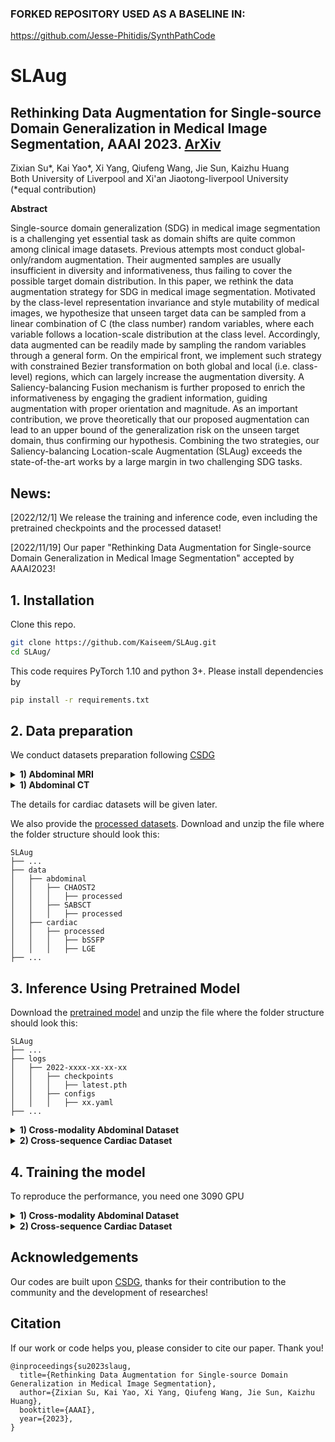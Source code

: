 ### FORKED REPOSITORY USED AS A BASELINE IN:
https://github.com/Jesse-Phitidis/SynthPathCode

# SLAug

## Rethinking Data Augmentation for Single-source Domain Generalization in Medical Image Segmentation, AAAI 2023. [ArXiv](https://arxiv.org/pdf/2211.14805.pdf)
Zixian Su*, Kai Yao*, Xi Yang, Qiufeng Wang, Jie Sun, Kaizhu Huang \
Both University of Liverpool and Xi'an Jiaotong-liverpool University \
(*equal contribution)

**Abstract**

Single-source domain generalization (SDG) in medical image segmentation is a challenging yet essential task as domain shifts are quite common among clinical image datasets. Previous attempts most conduct global-only/random augmentation.  Their augmented samples are usually insufficient in diversity and informativeness, thus failing to cover the possible target domain distribution. In this paper, we rethink the data augmentation strategy for SDG in medical image segmentation. Motivated by the class-level representation invariance and style mutability of medical images, we hypothesize that  unseen target data can be sampled from a linear combination of C (the class number) random variables, where each variable follows a location-scale distribution at the class level. Accordingly, data augmented can be readily made by sampling the random variables through a general form. On the empirical front, we implement such strategy with constrained Bezier transformation on both  global and  local (i.e. class-level) regions, which can largely increase the augmentation diversity.  A Saliency-balancing Fusion mechanism is further proposed to enrich the informativeness by engaging the gradient information, guiding augmentation with proper orientation and magnitude. As an important contribution, we prove theoretically that our proposed augmentation can lead to an upper bound of the generalization risk on the unseen  target domain, thus confirming our hypothesis. Combining the two strategies, our Saliency-balancing Location-scale Augmentation (SLAug) exceeds the state-of-the-art works by a large margin in two challenging SDG tasks.

## News:
\[2022/12/1\] We release the training and inference code, even including the pretrained checkpoints and the processed dataset!

\[2022/11/19\] Our paper "Rethinking Data Augmentation for Single-source Domain Generalization in Medical Image Segmentation" accepted by AAAI2023!


## 1. Installation

Clone this repo.
```bash
git clone https://github.com/Kaiseem/SLAug.git
cd SLAug/
```

This code requires PyTorch 1.10 and python 3+. Please install dependencies by
```bash
pip install -r requirements.txt
```


## 2. Data preparation

We conduct datasets preparation following [CSDG](https://github.com/cheng-01037/Causality-Medical-Image-Domain-Generalization)

<details>
  <summary>
    <b>1) Abdominal MRI</b>
  </summary>

0. Download [Combined Healthy Abdominal Organ Segmentation dataset](https://chaos.grand-challenge.org/) and put the `/MR` folder under `./data/CHAOST2/` directory

1. Converting downloaded data (T2 SPIR) to `nii` files in 3D for the ease of reading.

run `./data/abdominal/CHAOST2/s1_dcm_img_to_nii.sh` to convert dicom images to nifti files.

run `./data/abdominal/CHAOST2/png_gth_to_nii.ipynp` to convert ground truth with `png` format to nifti.

2. Pre-processing downloaded images

run `./data/abdominal/CHAOST2/s2_image_normalize.ipynb`

run `./data/abdominal/CHAOST2/s3_resize_roi_reindex.ipynb`

The processed dataset is stored in `./data/abdominal/CHAOST2/processed/`

</details>

<details>
  <summary>
    <b>1) Abdominal CT</b>
  </summary>

0. Download [Synapse Multi-atlas Abdominal Segmentation dataset](https://www.synapse.org/#!Synapse:syn3193805/wiki/217789) and put the `/img` and `/label` folders under `./data/SABSCT/CT/` directory

1.Pre-processing downloaded images

run `./data/abdominal/SABS/s1_intensity_normalization.ipynb` to apply abdominal window.

run `./data/abdominal/SABS/s2_remove_excessive_boundary.ipynb` to remove excessive blank region. 

run `./data/abdominal/SABS/s3_resample_and_roi.ipynb` to do resampling and roi extraction.
</details>

The details for cardiac datasets will be given later.

We also provide the [processed datasets](https://drive.google.com/file/d/1WlXGt3Nffzu1bn6co-qaidHjqWH51smU/view?usp=share_link). Download and unzip the file where the folder structure should look this:

```none
SLAug
├── ...
├── data
│   ├── abdominal
│   │   ├── CHAOST2
│   │   │   ├── processed
│   │   ├── SABSCT
│   │   │   ├── processed
│   ├── cardiac
│   │   ├── processed
│   │   │   ├── bSSFP
│   │   │   ├── LGE
├── ...
```

## 3. Inference Using Pretrained Model
Download the [pretrained model](https://drive.google.com/file/d/10VnqWWgiqsU4c5bTz77GKgEtASdlXd29/view?usp=share_link) and unzip the file where the folder structure should look this:

```none
SLAug
├── ...
├── logs
│   ├── 2022-xxxx-xx-xx-xx
│   │   ├── checkpoints
│   │   │   ├── latest.pth
│   │   ├── configs
│   │   │   ├── xx.yaml
├── ...
```

<details>
  <summary>
    <b>1) Cross-modality Abdominal Dataset</b>
  </summary>

For direction CT -> MRI (DICE 88.63), run the command 
```bash
python test.py -r logs/2022-08-06T15-20-35_seed23_efficientUnet_SABSCT
```

For direction MRI -> CT (DICE 83.05), run the command 
```bash
python test.py -r logs/2022-08-06T11-03-14_seed23_efficientUnet_CHAOS
```


</details>

<details>
  <summary>
    <b>2)  Cross-sequence Cardiac Dataset</b>
  </summary>
  
For direction bSSFP -> LEG (DICE 86.69), run the command 
```bash
python test.py -r logs/2022-08-05T21-44-50_seed23_efficientUnet_bSSFP_to_LEG
```

For direction LEG -> bSSFP (DICE 87.67), run the command 
```bash
python test.py -r logs/2022-08-06T00-20-02_seed23_efficientUnet_LEG_to_bSSFP
```
</details>


## 4. Training the model
To reproduce the performance, you need one 3090 GPU


<details>
  <summary>
    <b>1) Cross-modality Abdominal Dataset</b>
  </summary>
  
For direction CT -> MRI, run the command 
```bash
python main.py --base configs/efficientUnet_SABSCT_to_CHAOS.yaml --seed 23
```

For direction MRI -> CT, run the command 
```bash
python main.py --base configs/efficientUnet_CHAOS_to_SABSCT.yaml --seed 23
```
</details>

<details>
  <summary>
    <b>2)  Cross-sequence Cardiac Dataset</b>
  </summary>
  
For direction bSSFP -> LEG, run the command 
```bash
python main.py --base configs/efficientUnet_bSSFP_to_LEG.yaml --seed 23
```

For direction LEG -> bSSFP, run the command 
```bash
python main.py --base configs/efficientUnet_LEG_to_bSSFP.yaml --seed 23
```
</details>

## Acknowledgements

Our codes are built upon [CSDG](https://github.com/cheng-01037/Causality-Medical-Image-Domain-Generalization), thanks for their contribution to the community and the development of researches!

## Citation
If our work or code helps you, please consider to cite our paper. Thank you!

```
@inproceedings{su2023slaug,
  title={Rethinking Data Augmentation for Single-source Domain Generalization in Medical Image Segmentation},
  author={Zixian Su, Kai Yao, Xi Yang, Qiufeng Wang, Jie Sun, Kaizhu Huang},
  booktitle={AAAI},
  year={2023},
}
```
